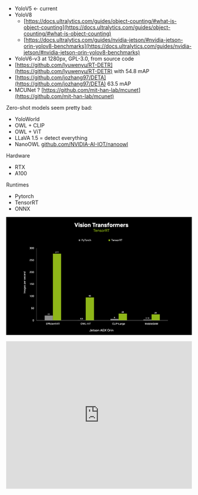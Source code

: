 - YoloV5 ← current
- YoloV8
    - [https://docs.ultralytics.com/guides/object-counting/#what-is-object-counting](https://docs.ultralytics.com/guides/object-counting/#what-is-object-counting)
    - [https://docs.ultralytics.com/guides/nvidia-jetson/#nvidia-jetson-orin-yolov8-benchmarks](https://docs.ultralytics.com/guides/nvidia-jetson/#nvidia-jetson-orin-yolov8-benchmarks)
- YoloV6-v3 at 1280px, GPL-3.0, from source code
- [https://github.com/lyuwenyu/RT-DETR](https://github.com/lyuwenyu/RT-DETR) with 54.8 mAP
- [https://github.com/jozhang97/DETA](https://github.com/jozhang97/DETA) 63.5 mAP
- MCUNet ? [https://github.com/mit-han-lab/mcunet](https://github.com/mit-han-lab/mcunet)

Zero-shot models seem pretty bad:

- YoloWorld
- OWL + CLIP
- OWL + ViT
- LLaVA 1.5 = detect everything
- NanoOWL [github.com/NVIDIA-AI-IOT/nanoowl](http://github.com/NVIDIA-AI-IOT/nanoowl)

Hardware

- RTX
- A100

Runtimes

- Pytorch
- TensorRT
- ONNX

![](../img/Screenshot%202023-11-07%20at%2020.25.33.png)

<iframe width="100%" height="400" src="https://www.youtube.com/embed/dL9B9VUHkgQ" title="Top Object Detection Models in 2023 | Model Selection Guide sponsored by Intel" frameborder="0" allow="accelerometer; autoplay; clipboard-write; encrypted-media; gyroscope; picture-in-picture; web-share" referrerpolicy="strict-origin-when-cross-origin" allowfullscreen></iframe>